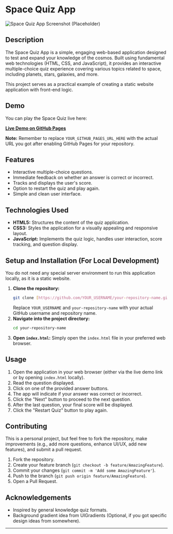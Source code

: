 # Space Quiz App

![Space Quiz App Screenshot (Placeholder)](placeholder_image_url_or_path)

## Description

The Space Quiz App is a simple, engaging web-based application designed to test and expand your knowledge of the cosmos. Built using fundamental web technologies (HTML, CSS, and JavaScript), it provides an interactive multiple-choice quiz experience covering various topics related to space, including planets, stars, galaxies, and more.

This project serves as a practical example of creating a static website application with front-end logic.

## Demo

You can play the Space Quiz live here:

[**Live Demo on GitHub Pages**](YOUR_GITHUB_PAGES_URL_HERE)

**Note:** Remember to replace `YOUR_GITHUB_PAGES_URL_HERE` with the actual URL you got after enabling GitHub Pages for your repository.

## Features

* Interactive multiple-choice questions.
* Immediate feedback on whether an answer is correct or incorrect.
* Tracks and displays the user's score.
* Option to restart the quiz and play again.
* Simple and clean user interface.

## Technologies Used

* **HTML5:** Structures the content of the quiz application.
* **CSS3:** Styles the application for a visually appealing and responsive layout.
* **JavaScript:** Implements the quiz logic, handles user interaction, score tracking, and question display.

## Setup and Installation (For Local Development)

You do not need any special server environment to run this application locally, as it is a static website.

1.  **Clone the repository:**
    ```bash
    git clone [https://github.com/YOUR_USERNAME/your-repository-name.git](https://github.com/YOUR_USERNAME/your-repository-name.git)
    ```
    Replace `YOUR_USERNAME` and `your-repository-name` with your actual GitHub username and repository name.
2.  **Navigate into the project directory:**
    ```bash
    cd your-repository-name
    ```
3.  **Open `index.html`:** Simply open the `index.html` file in your preferred web browser.

## Usage

1.  Open the application in your web browser (either via the live demo link or by opening `index.html` locally).
2.  Read the question displayed.
3.  Click on one of the provided answer buttons.
4.  The app will indicate if your answer was correct or incorrect.
5.  Click the "Next" button to proceed to the next question.
6.  After the last question, your final score will be displayed.
7.  Click the "Restart Quiz" button to play again.

## Contributing

This is a personal project, but feel free to fork the repository, make improvements (e.g., add more questions, enhance UI/UX, add new features), and submit a pull request.

1.  Fork the repository.
2.  Create your feature branch (`git checkout -b feature/AmazingFeature`).
3.  Commit your changes (`git commit -m 'Add some AmazingFeature'`).
4.  Push to the branch (`git push origin feature/AmazingFeature`).
5.  Open a Pull Request.

## Acknowledgements

* Inspired by general knowledge quiz formats.
* Background gradient idea from UIGradients (Optional, if you got specific design ideas from somewhere).

---
